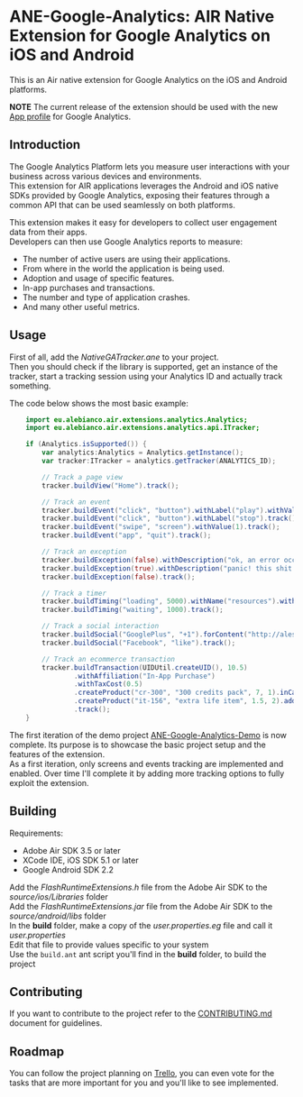 # ANE-Google-Analytics: AIR Native Extension for Google Analytics on iOS and Android

This is an Air native extension for Google Analytics on the iOS and Android platforms.

**NOTE** The current release of the extension should be used with the new [App profile](https://support.google.com/analytics/answer/1009714) for Google Analytics.

## Introduction

The Google Analytics Platform lets you measure user interactions with your business across various devices and environments.  
This extension for AIR applications leverages the Android and iOS native SDKs provided by Google Analytics, exposing their features through a common API that can be used seamlessly on both platforms.

This extension makes it easy for developers to collect user engagement data from their apps.  
Developers can then use Google Analytics reports to measure:
* The number of active users are using their applications.
* From where in the world the application is being used.
* Adoption and usage of specific features.
* In-app purchases and transactions.
* The number and type of application crashes.
* And many other useful metrics.

## Usage

First of all, add the *NativeGATracker.ane* to your project.  
Then you should check if the library is supported, get an instance of the tracker, start a tracking session using your Analytics ID and actually track something.

The code below shows the most basic example:
```ActionScript
	import eu.alebianco.air.extensions.analytics.Analytics;
    import eu.alebianco.air.extensions.analytics.api.ITracker;

	if (Analytics.isSupported()) {
		var analytics:Analytics = Analytics.getInstance();
        var tracker:ITracker = analytics.getTracker(ANALYTICS_ID);

        // Track a page view
        tracker.buildView("Home").track();

        // Track an event
        tracker.buildEvent("click", "button").withLabel("play").withValue(10).track();
        tracker.buildEvent("click", "button").withLabel("stop").track();
        tracker.buildEvent("swipe", "screen").withValue(1).track();
        tracker.buildEvent("app", "quit").track();

        // Track an exception
        tracker.buildException(false).withDescription("ok, an error occurred, but it wasn't that bad").track();
        tracker.buildException(true).withDescription("panic! this shit is hitting the fan!").track();
        tracker.buildException(false).track();

        // Track a timer
        tracker.buildTiming("loading", 5000).withName("resources").withLabel("audio.mp3").track();
        tracker.buildTiming("waiting", 1000).track();

        // Track a social interaction
        tracker.buildSocial("GooglePlus", "+1").forContent("http://alessandrobianco.eu").track();
        tracker.buildSocial("Facebook", "like").track();

        // Track an ecommerce transaction
        tracker.buildTransaction(UIDUtil.createUID(), 10.5)
                .withAffiliation("In-App Purchase")
                .withTaxCost(0.5)
                .createProduct("cr-300", "300 credits pack", 7, 1).inCategory("credits").add()
                .createProduct("it-156", "extra life item", 1.5, 2).add()
                .track();
	}
```

The first iteration of the demo project [ANE-Google-Analytics-Demo](https://github.com/alebianco/ANE-Google-Analytics-Demo) is now complete.
Its purpose is to showcase the basic project setup and the features of the extension.  
As a first iteration, only screens and events tracking are implemented and enabled. Over time I'll complete it by adding more tracking options to fully exploit the extension.

## Building

Requirements:
* Adobe Air SDK 3.5 or later
* XCode IDE, iOS SDK 5.1 or later
* Google Android SDK 2.2

Add the _FlashRuntimeExtensions.h_ file from the Adobe Air SDK to the _source/ios/Libraries_ folder  
Add the _FlashRuntimeExtensions.jar_ file from the Adobe Air SDK to the _source/android/libs_ folder  
In the **build** folder, make a copy of the _user.properties.eg_ file and call it _user.properties_  
Edit that file to provide values specific to your system  
Use the `build.ant` ant script you'll find in the **build** folder, to build the project

## Contributing

If you want to contribute to the project refer to the [CONTRIBUTING.md](CONTRIBUTING.md) document for guidelines.

## Roadmap

You can follow the project planning on [Trello](https://trello.com/b/wk7wHEhS), you can even vote for the tasks that are more important for you and you'll like to see implemented.